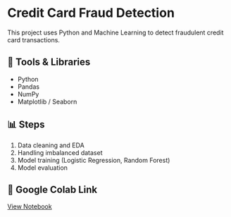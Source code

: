 # Credit Card Fraud Detection

This project uses Python and Machine Learning to detect fraudulent credit card transactions.

## 🧠 Tools & Libraries
- Python
- Pandas
- NumPy
- Matplotlib / Seaborn


## 📊 Steps
1. Data cleaning and EDA
2. Handling imbalanced dataset
3. Model training (Logistic Regression, Random Forest)
4. Model evaluation

## 🔗 Google Colab Link
[View Notebook](YOUR_COLAB_LINK_HERE)
